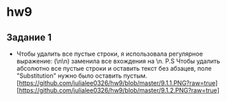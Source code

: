 # hw9
## Задание 1 
* Чтобы удалить все пустые строки, я использовала регулярное выражение: (\n\n)  заменила все вхождения на \n. 
 P.S Чтобы удалить абсолютно все пустые строки и оставить текст без абзацев, поле "Substitution" нужно было оставить пустым.
 [https://github.com/julialee0326/hw9/blob/master/9.1.1.PNG?raw=true]
[https://github.com/julialee0326/hw9/blob/master/9.1.2.PNG?raw=true]

